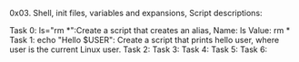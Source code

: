 0x03. Shell, init files, variables and expansions, Script descriptions:

Task 0: ls="rm *":Create a script that creates an alias, Name: ls Value: rm *
Task 1: echo "Hello $USER": Create a script that prints hello user, where user is the current Linux user.
Task 2:
Task 3:
Task 4:
Task 5:
Task 6:
